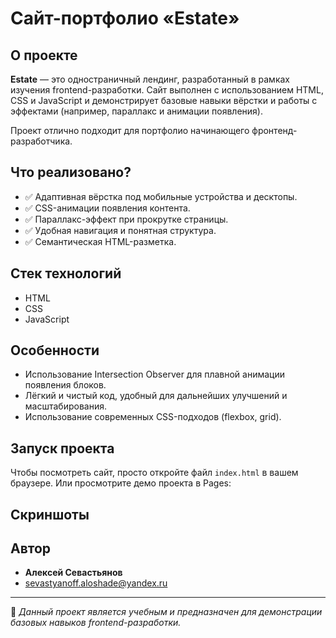 # Сайт-портфолио «Estate»

## О проекте

**Estate** — это одностраничный лендинг, разработанный в рамках изучения frontend-разработки. Сайт выполнен с использованием HTML, CSS и JavaScript и демонстрирует базовые навыки вёрстки и работы с эффектами (например, параллакс и анимации появления).

Проект отлично подходит для портфолио начинающего фронтенд-разработчика.

## Что реализовано?

- ✅ Адаптивная вёрстка под мобильные устройства и десктопы.
- ✅ CSS-анимации появления контента.
- ✅ Параллакс-эффект при прокрутке страницы.
- ✅ Удобная навигация и понятная структура.
- ✅ Семантическая HTML-разметка.

## Стек технологий

- HTML
- CSS
- JavaScript

## Особенности

- Использование Intersection Observer для плавной анимации появления блоков.
- Лёгкий и чистый код, удобный для дальнейших улучшений и масштабирования.
- Использование современных CSS-подходов (flexbox, grid).

## Запуск проекта

Чтобы посмотреть сайт, просто откройте файл `index.html` в вашем браузере.
Или просмотрите демо проекта в Pages: 

## Скриншоты



## Автор

- **Алексей Севастьянов**
- [sevastyanoff.aloshade@yandex.ru](mailto:sevastyanoff.aloshade@yandex.ru)

---

📌 *Данный проект является учебным и предназначен для демонстрации базовых навыков frontend-разработки.*

